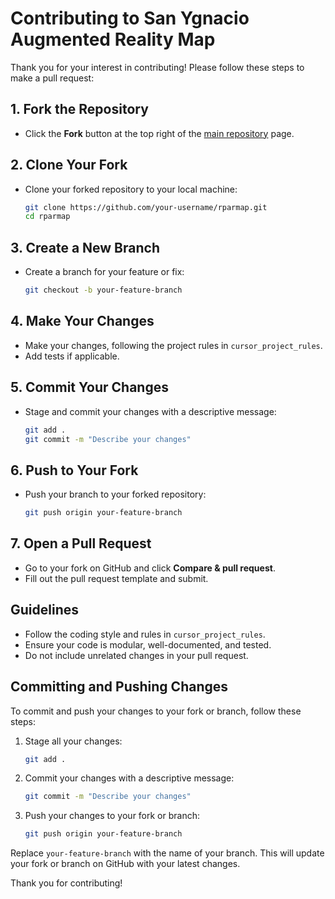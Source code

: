 # Contributing to San Ygnacio Augmented Reality Map

Thank you for your interest in contributing! Please follow these steps to make a pull request:

## 1. Fork the Repository
- Click the **Fork** button at the top right of the [main repository](https://github.com/jlicerio/rparmap) page.

## 2. Clone Your Fork
- Clone your forked repository to your local machine:
  ```sh
  git clone https://github.com/your-username/rparmap.git
  cd rparmap
  ```

## 3. Create a New Branch
- Create a branch for your feature or fix:
  ```sh
  git checkout -b your-feature-branch
  ```

## 4. Make Your Changes
- Make your changes, following the project rules in `cursor_project_rules`.
- Add tests if applicable.

## 5. Commit Your Changes
- Stage and commit your changes with a descriptive message:
  ```sh
  git add .
  git commit -m "Describe your changes"
  ```

## 6. Push to Your Fork
- Push your branch to your forked repository:
  ```sh
  git push origin your-feature-branch
  ```

## 7. Open a Pull Request
- Go to your fork on GitHub and click **Compare & pull request**.
- Fill out the pull request template and submit.

## Guidelines
- Follow the coding style and rules in `cursor_project_rules`.
- Ensure your code is modular, well-documented, and tested.
- Do not include unrelated changes in your pull request.

## Committing and Pushing Changes

To commit and push your changes to your fork or branch, follow these steps:

1. Stage all your changes:
   ```sh
   git add .
   ```
2. Commit your changes with a descriptive message:
   ```sh
   git commit -m "Describe your changes"
   ```
3. Push your changes to your fork or branch:
   ```sh
   git push origin your-feature-branch
   ```

Replace `your-feature-branch` with the name of your branch. This will update your fork or branch on GitHub with your latest changes.

Thank you for contributing! 